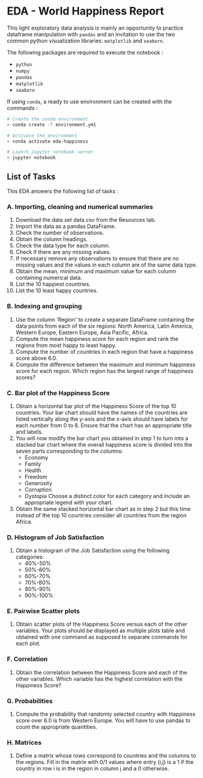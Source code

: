 # EDA - World Happiness Report

This light exploratory data analysis is mainly an opportunity to practice dataframe manipulation with `pandas` and an invitation to use the two common python visualization libraries: `matplotlib` and `seaborn`.

The following packages are required to execute the notebook :
* `python`
* `numpy`
* `pandas`
* `matplotlib`
* `seaborn`

If using `conda`, a ready to use environment can be created with the commands :
```bash
# Create the conda environment
> conda create -f environment.yml

# Activate the environment
> conda activate eda-happiness

# Launch Jupyter notebook server
> jupyter notebook
```

## List of Tasks

This EDA answers the following list of tasks :

### A. Importing, cleaning and numerical summaries

1. Download the data set data.csv from the Resources tab.
2. Import the data as a pandas DataFrame.
3. Check the number of observations.
4. Obtain the column headings.
5. Check the data type for each column.
6. Check if there are any missing values.
7. If necessary remove any observations to ensure that there are no missing values and the values in each column are of the same data type.
8. Obtain the mean, minimum and maximum value for each column containing numerical data.
9. List the 10 happiest countries.
10. List the 10 least happy countries.


### B. Indexing and grouping

1. Use the column 'Region' to create a separate DataFrame containing the data points from each of the six regions: North America, Latin America, Western Europe, Eastern Europe, Asia Pacific, Africa.
2. Compute the mean happiness score for each region and rank the regions from most happy to least happy.
3. Compute the number of countries in each region that have a happiness score above 6.0.
4. Compute the difference between the maximum and minimum happiness score for each region. Which region has the largest range of happiness scores?

### C. Bar plot of the Happiness Score

1. Obtain a horizontal bar plot of the Happiness Score of the top 10 countries. Your bar chart should have the names of the countries are listed vertically along the y-axis and the x-axis should have labels for each number from 0 to 8. Ensure that the chart has an appropriate title and labels.
2. You will now modify the bar chart you obtained in step 1 to turn into a stacked bar chart where the overall happiness score is divided into the seven parts corresponding to the columns:
    - Economy
    - Family
    - Health
    - Freedom
    - Generosity
    - Corruption
    - Dystopia Choose a distinct color for each category and include an appropriate legend with your chart.
3. Obtain the same stacked horizontal bar chart as in step 2 but this time instead of the top 10 countries consider all countries from the region Africa.


### D. Histogram of Job Satisfaction

1. Obtain a histogram of the Job Satisfaction using the following categories:
    - 40%-50%
    - 50%-60%
    - 60%-70%
    - 70%-80%
    - 80%-90%
    - 90%-100%


### E. Pairwise Scatter plots

1. Obtain scatter plots of the Happiness Score versus each of the other variables. Your plots should be displayed as multiple plots table and obtained with one command as supposed to separate commands for each plot.

### F. Correlation

1. Obtain the correlation between the Happiness Score and each of the other variables. Which variable has the highest correlation with the Happiness Score?

### G. Probabilities

1. Compute the probability that randomly selected country with Happiness score over 6.0 is from Western Europe. You will have to use pandas to count the appropriate quantities.

### H. Matrices

1. Define a matrix whose rows correspond to countries and the columns to the regions. Fill in the matrix with 0/1 values where entry (i,j) is a 1 if the country in row i is in the region in column j and a 0 otherwise.